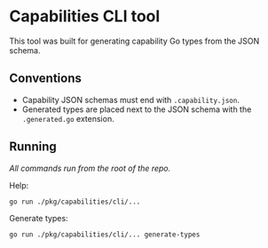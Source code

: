 # Capabilities CLI tool

This tool was built for generating capability Go types from the JSON schema.

## Conventions

- Capability JSON schemas must end with `.capability.json`.
- Generated types are placed next to the JSON schema with the `.generated.go` extension.

## Running

_All commands run from the root of the repo._

Help:

```bash
go run ./pkg/capabilities/cli/...
```

Generate types:

```bash
go run ./pkg/capabilities/cli/... generate-types
```
